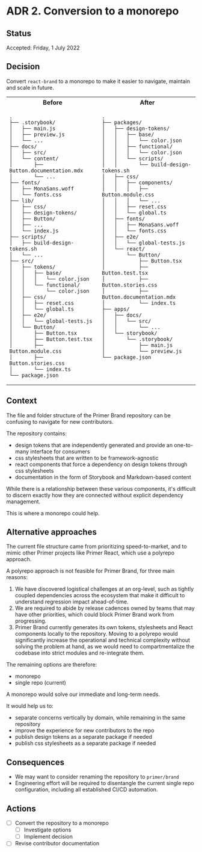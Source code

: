 # ADR 2. Conversion to a monorepo

## Status

Accepted: Friday, 1 July 2022

## Decision

Convert `react-brand` to a monorepo to make it easier to navigate, maintain and scale in future.

<table>
<tr>
<th> Before</th> <th> After </th>
</tr>

<tr>
<td valign="top">

```ascii
.
├── .storybook/
│   ├── main.js
│   ├── preview.js
│   └── ...
├── docs/
│   ├── src/
│   └── content/
│       ├── Button.documentation.mdx
│       └── ...
├── fonts/
│   ├── MonaSans.woff
│   └── fonts.css
├── lib/
│   ├── css/
│   ├── design-tokens/
│   ├── Button/
│   ├── ...
│   └── index.js
├── scripts/
│   ├── build-design-tokens.sh
│   └── ...
├── src/
│   ├── tokens/
│   │   ├── base/
│   │   │   └── color.json
│   │   └── functional/
│   │       └── color.json
│   ├── css/
│   │   ├── reset.css
│   │   └── global.ts
│   ├── e2e/
│   │   └── global-tests.js
│   └── Button/
│       ├── Button.tsx
│       ├── Button.test.tsx
│       ├── Button.module.css
│       ├── Button.stories.css
│       └── index.ts
└── package.json

```

 </td>
<td valign="top">

```ascii
.
├── packages/
│   ├── design-tokens/
│   │   ├── base/
│   │   │   └── color.json
│   │   ├── functional/
│   │   │   └── color.json
│   │   └── scripts/
│   │       └── build-design-tokens.sh
│   ├── css/
│   │   ├── components/
│   │   │   ├── Button.module.css
│   │   │   └── ...
│   │   ├── reset.css
│   │   └── global.ts
│   ├── fonts/
│   │   ├── MonaSans.woff
│   │   └── fonts.css
│   ├── e2e/
│   │   └── global-tests.js
│   └── react/
│       └── Button/
│           ├── Button.tsx
│           ├── Button.test.tsx
│           ├── Button.stories.css
│           ├── Button.documentation.mdx
│           └── index.ts
├── apps/
│   ├── docs/
│   │   └── src/
│   │       └── ...
│   └── storybook/
│       └── .storybook/
│           ├── main.js
│           └── preview.js
└── package.json
```

</td></tr></table>

## Context

The file and folder structure of the Primer Brand repository can be confusing to navigate for new contributors.

The repository contains:

- design tokens that are independently generated and provide an one-to-many interface for consumers
- css stylesheets that are written to be framework-agnostic
- react components that force a dependency on design tokens through css stylesheets
- documentation in the form of Storybook and Markdown-based content

While there is a relationship between these various components, it's difficult to discern exactly how they are connected without explicit dependency management.

This is where a monorepo could help.

## Alternative approaches

The current file structure came from prioritizing speed-to-market, and to mimic other Primer projects like Primer React, which use a polyrepo approach.

A polyrepo approach is not feasible for Primer Brand, for three main reasons:

1. We have discovered logistical challenges at an org-level, such as tightly coupled dependencies across the ecosystem that make it difficult to understand regression impact ahead-of-time.
2. We are required to abide by release cadences owned by teams that may have other priorities, which could block Primer Brand work from progressing.
3. Primer Brand currently generates its own tokens, stylesheets and React components locally to the repository. Moving to a polyrepo would significantly increase the operational and technical complexity without solving the problem at hand, as we would need to compartmentalize the codebase into strict modules and re-integrate them.

The remaining options are therefore:

- monorepo
- single repo (current)

A monorepo would solve our immediate and long-term needs.

It would help us to:

- separate concerns vertically by domain, while remaining in the same repository
- improve the experience for new contributors to the repo
- publish design tokens as a separate package if needed
- publish css stylesheets as a separate package if needed

## Consequences

- We may want to consider renaming the repository to `primer/brand`
- Engineering effort will be required to disentangle the current single repo configuration, including all established CI/CD automation.

## Actions

- [ ] Convert the repository to a monorepo
  - [ ] Investigate options
  - [ ] Implement decision
- [ ] Revise contributor documentation
